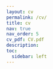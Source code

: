 ```yaml
---
layout: cv
permalink: /cv/
title: cv
nav: true
nav_order: 5
cv_pdf: CV.pdf 
description: 
toc:
  sidebar: left
---
```

